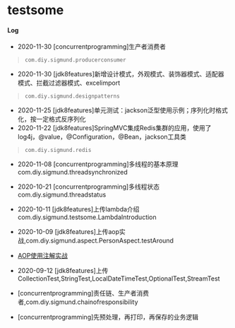 # testsome

#### Log
- 2020-11-30 [concurrentprogramming]生产者消费者
>`com.diy.sigmund.producerconsumer`
- 2020-11-30 [jdk8features]新增设计模式，外观模式、装饰器模式、适配器模式、拦截过滤器模式、excelimport
> `com.diy.sigmund.designpatterns`
- 2020-11-25 [jdk8features]单元测试：jackson泛型使用示例；序列化时格式化，按一定格式反序列化
- 2020-11-22 [jdk8features]SpringMVC集成Redis集群的应用，使用了log4j，@value，@Configuration，@Bean，jackson工具类
> `com.diy.sigmund.redis`
- 2020-11-08 [concurrentprogramming]多线程的基本原理 com.diy.sigmund.threadsynchronized
- 2020-10-21 [concurrentprogramming]多线程状态 com.diy.sigmund.threadstatus
- 2020-10-11 [jdk8features]上传lambda介绍 com.diy.sigmund.testsome.LambdaIntroduction
- 2020-10-09 [jdk8features]上传aop实战,com.diy.sigmund.aspect.PersonAspect.testAround
- [AOP使用注解实战](https://blog.csdn.net/yhl_jxy/article/details/78815636)
- 2020-09-12 [jdk8features]上传CollectionTest,StringTest,LocalDateTimeTest,OptionalTest,StreamTest

- [concurrentprogramming]责任链、生产者消费者,com.diy.sigmund.chainofresponsibility
- [concurrentprogramming]先预处理，再打印，再保存的业务逻辑